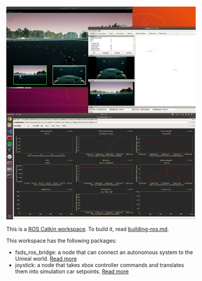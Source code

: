![Front picture](../docs/images/fsds_ros_bridge.png)

This is a [ROS Catkin workspace](http://wiki.ros.org/catkin/workspaces). To build it, read [building-ros.md](../docs/building-ros.md`).

This workspace has the following packages:
* fsds_ros_bridge: a node that can connect an autonomous system to the Unreal world. [Read more](../docs/ros-bridge.md)
* joystick: a node that takes xbox controller commands and translates them into simulation car setpoints. [Read more](../docs/joystick.md)
